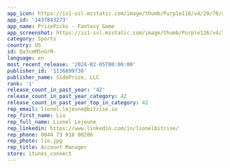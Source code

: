 ```yaml
---
app_icon: https://is1-ssl.mzstatic.com/image/thumb/Purple116/v4/29/70/a8/2970a8c1-051f-f624-f93a-2fac3e0845d0/AppIcon-0-0-1x_U007epad-0-85-220.png/1024x1024bb.png
app_id: '1437843273'
app_name: PrizePicks - Fantasy Game
app_screenshot: https://is1-ssl.mzstatic.com/image/thumb/Purple126/v4/7a/2a/c3/7a2ac336-7fb5-1620-f1b8-38639dfb52b6/f267443b-d10e-4dad-99b0-c743e53fde6c_IOS_1284x2778_-_1.png/1284x2778bb.png
category: Sports
country: US
id: Qa3cmM5nGrM-
language: en
most_recent_release: '2024-02-05T00:00:00'
publisher_id: '1136899738'
publisher_name: SidePrize, LLC
rank: '1'
release_count_in_past_year: '42'
release_count_in_past_year_category: 42
release_count_in_past_year_top_in_category: 42
rep_email: lionel.lejeune@bitrise.io
rep_first_name: Lio
rep_full_name: Lionel Lejeune
rep_linkedin: https://www.linkedin.com/in/lionelbitrise/
rep_phone: 0044 73 918 00286
rep_photo: lio.jpg
rep_title: Account Manager
store: itunes_connect
---
```


